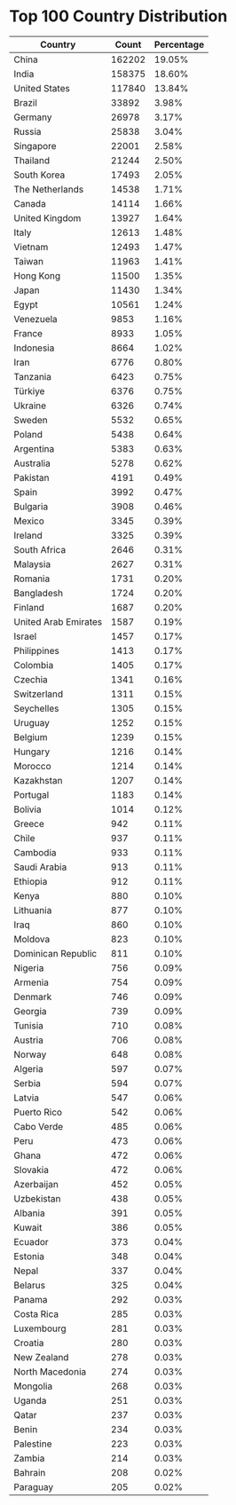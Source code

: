 # Top 100 Country Distribution
| Country | Count | Percentage |
|----|----|----|
| China | 162202 | 19.05% |
| India | 158375 | 18.60% |
| United States | 117840 | 13.84% |
| Brazil | 33892 | 3.98% |
| Germany | 26978 | 3.17% |
| Russia | 25838 | 3.04% |
| Singapore | 22001 | 2.58% |
| Thailand | 21244 | 2.50% |
| South Korea | 17493 | 2.05% |
| The Netherlands | 14538 | 1.71% |
| Canada | 14114 | 1.66% |
| United Kingdom | 13927 | 1.64% |
| Italy | 12613 | 1.48% |
| Vietnam | 12493 | 1.47% |
| Taiwan | 11963 | 1.41% |
| Hong Kong | 11500 | 1.35% |
| Japan | 11430 | 1.34% |
| Egypt | 10561 | 1.24% |
| Venezuela | 9853 | 1.16% |
| France | 8933 | 1.05% |
| Indonesia | 8664 | 1.02% |
| Iran | 6776 | 0.80% |
| Tanzania | 6423 | 0.75% |
| Türkiye | 6376 | 0.75% |
| Ukraine | 6326 | 0.74% |
| Sweden | 5532 | 0.65% |
| Poland | 5438 | 0.64% |
| Argentina | 5383 | 0.63% |
| Australia | 5278 | 0.62% |
| Pakistan | 4191 | 0.49% |
| Spain | 3992 | 0.47% |
| Bulgaria | 3908 | 0.46% |
| Mexico | 3345 | 0.39% |
| Ireland | 3325 | 0.39% |
| South Africa | 2646 | 0.31% |
| Malaysia | 2627 | 0.31% |
| Romania | 1731 | 0.20% |
| Bangladesh | 1724 | 0.20% |
| Finland | 1687 | 0.20% |
| United Arab Emirates | 1587 | 0.19% |
| Israel | 1457 | 0.17% |
| Philippines | 1413 | 0.17% |
| Colombia | 1405 | 0.17% |
| Czechia | 1341 | 0.16% |
| Switzerland | 1311 | 0.15% |
| Seychelles | 1305 | 0.15% |
| Uruguay | 1252 | 0.15% |
| Belgium | 1239 | 0.15% |
| Hungary | 1216 | 0.14% |
| Morocco | 1214 | 0.14% |
| Kazakhstan | 1207 | 0.14% |
| Portugal | 1183 | 0.14% |
| Bolivia | 1014 | 0.12% |
| Greece | 942 | 0.11% |
| Chile | 937 | 0.11% |
| Cambodia | 933 | 0.11% |
| Saudi Arabia | 913 | 0.11% |
| Ethiopia | 912 | 0.11% |
| Kenya | 880 | 0.10% |
| Lithuania | 877 | 0.10% |
| Iraq | 860 | 0.10% |
| Moldova | 823 | 0.10% |
| Dominican Republic | 811 | 0.10% |
| Nigeria | 756 | 0.09% |
| Armenia | 754 | 0.09% |
| Denmark | 746 | 0.09% |
| Georgia | 739 | 0.09% |
| Tunisia | 710 | 0.08% |
| Austria | 706 | 0.08% |
| Norway | 648 | 0.08% |
| Algeria | 597 | 0.07% |
| Serbia | 594 | 0.07% |
| Latvia | 547 | 0.06% |
| Puerto Rico | 542 | 0.06% |
| Cabo Verde | 485 | 0.06% |
| Peru | 473 | 0.06% |
| Ghana | 472 | 0.06% |
| Slovakia | 472 | 0.06% |
| Azerbaijan | 452 | 0.05% |
| Uzbekistan | 438 | 0.05% |
| Albania | 391 | 0.05% |
| Kuwait | 386 | 0.05% |
| Ecuador | 373 | 0.04% |
| Estonia | 348 | 0.04% |
| Nepal | 337 | 0.04% |
| Belarus | 325 | 0.04% |
| Panama | 292 | 0.03% |
| Costa Rica | 285 | 0.03% |
| Luxembourg | 281 | 0.03% |
| Croatia | 280 | 0.03% |
| New Zealand | 278 | 0.03% |
| North Macedonia | 274 | 0.03% |
| Mongolia | 268 | 0.03% |
| Uganda | 251 | 0.03% |
| Qatar | 237 | 0.03% |
| Benin | 234 | 0.03% |
| Palestine | 223 | 0.03% |
| Zambia | 214 | 0.03% |
| Bahrain | 208 | 0.02% |
| Paraguay | 205 | 0.02% |
